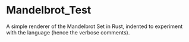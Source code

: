 # Mandelbrot_Test

A simple renderer of the Mandelbrot Set in Rust, indented to experiment with the language (hence the verbose comments).